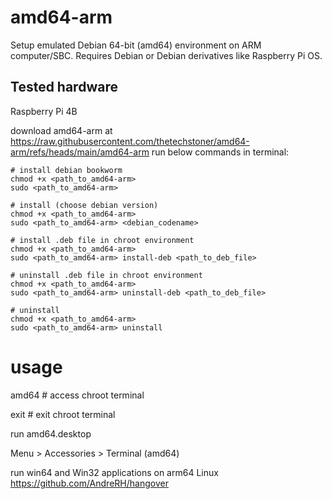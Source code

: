 # amd64-arm
Setup emulated Debian 64-bit (amd64) environment on ARM computer/SBC. Requires Debian or Debian derivatives like Raspberry Pi OS.

## Tested hardware

Raspberry Pi 4B

download amd64-arm at https://raw.githubusercontent.com/thetechstoner/amd64-arm/refs/heads/main/amd64-arm
run below commands in terminal:

```
# install debian bookworm
chmod +x <path_to_amd64-arm>
sudo <path_to_amd64-arm>

# install (choose debian version)
chmod +x <path_to_amd64-arm>
sudo <path_to_amd64-arm> <debian_codename>

# install .deb file in chroot environment
chmod +x <path_to_amd64-arm>
sudo <path_to_amd64-arm> install-deb <path_to_deb_file>

# uninstall .deb file in chroot environment
chmod +x <path_to_amd64-arm>
sudo <path_to_amd64-arm> uninstall-deb <path_to_deb_file>

# uninstall
chmod +x <path_to_amd64-arm>
sudo <path_to_amd64-arm> uninstall
```
# usage
amd64 # access chroot terminal

exit # exit chroot terminal

run amd64.desktop

Menu > Accessories > Terminal (amd64)

run win64 and Win32 applications on arm64 Linux
https://github.com/AndreRH/hangover